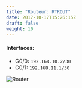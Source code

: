```yaml
---
title: "Routeur: RTROUT"
date: 2017-10-17T15:26:15Z
draft: false
weight: 10
---
```



#### Interfaces:
- G0/0: `192.168.10.2/30`
- G0/1: `192.168.11.1/30`

![Router](/images/router/ROUTER.jpg)